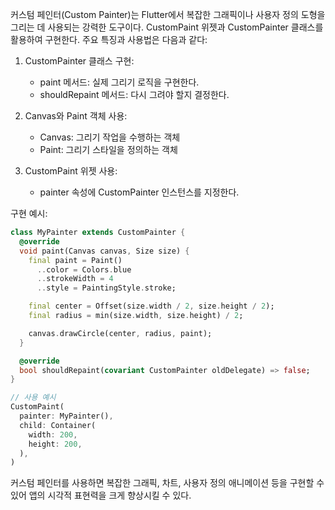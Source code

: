 커스텀 페인터(Custom Painter)는 Flutter에서 복잡한 그래픽이나 사용자 정의 도형을 그리는 데 사용되는 강력한 도구이다. CustomPaint 위젯과 CustomPainter 클래스를 활용하여 구현한다. 주요 특징과 사용법은 다음과 같다:

1. CustomPainter 클래스 구현:
   - paint 메서드: 실제 그리기 로직을 구현한다.
   - shouldRepaint 메서드: 다시 그려야 할지 결정한다.

2. Canvas와 Paint 객체 사용:
   - Canvas: 그리기 작업을 수행하는 객체
   - Paint: 그리기 스타일을 정의하는 객체

3. CustomPaint 위젯 사용:
   - painter 속성에 CustomPainter 인스턴스를 지정한다.

구현 예시:

```dart
class MyPainter extends CustomPainter {
  @override
  void paint(Canvas canvas, Size size) {
    final paint = Paint()
      ..color = Colors.blue
      ..strokeWidth = 4
      ..style = PaintingStyle.stroke;

    final center = Offset(size.width / 2, size.height / 2);
    final radius = min(size.width, size.height) / 2;

    canvas.drawCircle(center, radius, paint);
  }

  @override
  bool shouldRepaint(covariant CustomPainter oldDelegate) => false;
}

// 사용 예시
CustomPaint(
  painter: MyPainter(),
  child: Container(
    width: 200,
    height: 200,
  ),
)
```

커스텀 페인터를 사용하면 복잡한 그래픽, 차트, 사용자 정의 애니메이션 등을 구현할 수 있어 앱의 시각적 표현력을 크게 향상시킬 수 있다.